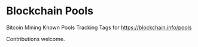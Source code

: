 Blockchain Pools
======================

Bitcoin Mining Known Pools Tracking Tags for https://blockchain.info/pools

Contributions welcome.

